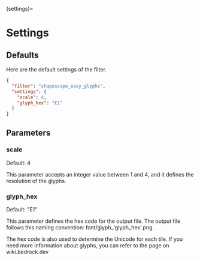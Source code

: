 (settings)=
# Settings

## Defaults
Here are the default settings of the filter.

```json
{
  "filter": "shapescape_easy_glyphs",
  "settings": {
    "scale": 4,
    "glyph_hex": "E1"
  }
}
```

## Parameters
### **scale**
Default: 4

This parameter accepts an integer value between 1 and 4, and it defines the resolution of the glyphs.

### **glyph_hex**
Default: "E1"

This parameter defines the hex code for the output file. The output file follows this naming convention: font/glyph_'glyph_hex'.png. 

The hex code is also used to determine the Unicode for each tile. If you need more information about glyphs, you can refer to the page on wiki.bedrock.dev